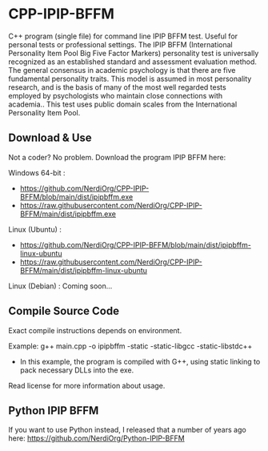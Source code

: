 # CPP-IPIP-BFFM

C++ program (single file) for command line IPIP BFFM test. Useful for personal tests or professional settings. The IPIP BFFM (International Personality Item Pool Big Five Factor Markers) personality test is universally recognized as an established standard and assessment evaluation method. The general consensus in academic psychology is that there are five fundamental personality traits. This model is assumed in most personality research, and is the basis of many of the most well regarded tests employed by psychologists who maintain close connections with academia.. This test uses public domain scales from the International Personality Item Pool.

## Download & Use

Not a coder? No problem. Download the program IPIP BFFM here:

Windows 64-bit : 
- https://github.com/NerdiOrg/CPP-IPIP-BFFM/blob/main/dist/ipipbffm.exe
- https://raw.githubusercontent.com/NerdiOrg/CPP-IPIP-BFFM/main/dist/ipipbffm.exe

Linux (Ubuntu) :
- https://github.com/NerdiOrg/CPP-IPIP-BFFM/blob/main/dist/ipipbffm-linux-ubuntu
- https://raw.githubusercontent.com/NerdiOrg/CPP-IPIP-BFFM/main/dist/ipipbffm-linux-ubuntu

Linux (Debian) : Coming soon...


## Compile Source Code

Exact compile instructions depends on environment. 

Example: g++ main.cpp -o ipipbffm  -static -static-libgcc -static-libstdc++
- In this example, the program is compiled with G++, using static linking to pack necessary DLLs into the exe.

Read license for more information about usage.

## Python IPIP BFFM 

If you want to use Python instead, I released that a number of years ago here: https://github.com/NerdiOrg/Python-IPIP-BFFM
